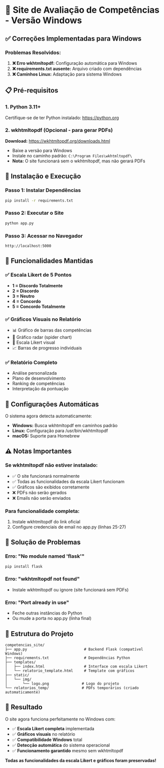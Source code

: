 # 🚀 Site de Avaliação de Competências - Versão Windows

## ✅ Correções Implementadas para Windows

### Problemas Resolvidos:
1. **❌ Erro wkhtmltopdf:** Configuração automática para Windows
2. **❌ requirements.txt ausente:** Arquivo criado com dependências
3. **❌ Caminhos Linux:** Adaptação para sistema Windows

## 📋 Pré-requisitos

### 1. Python 3.11+ 
Certifique-se de ter Python instalado: https://python.org

### 2. wkhtmltopdf (Opcional - para gerar PDFs)
**Download:** https://wkhtmltopdf.org/downloads.html
- Baixe a versão para Windows
- Instale no caminho padrão: `C:\Program Files\wkhtmltopdf\`
- **Nota:** O site funcionará sem o wkhtmltopdf, mas não gerará PDFs

## 🔧 Instalação e Execução

### Passo 1: Instalar Dependências
```cmd
pip install -r requirements.txt
```

### Passo 2: Executar o Site
```cmd
python app.py
```

### Passo 3: Acessar no Navegador
```
http://localhost:5000
```

## 🎯 Funcionalidades Mantidas

### ✅ Escala Likert de 5 Pontos
- **1 = Discordo Totalmente**
- **2 = Discordo** 
- **3 = Neutro**
- **4 = Concordo**
- **5 = Concordo Totalmente**

### ✅ Gráficos Visuais no Relatório
- 📊 Gráfico de barras das competências
- 🎯 Gráfico radar (spider chart)
- 📏 Escala Likert visual
- 📈 Barras de progresso individuais

### ✅ Relatório Completo
- Análise personalizada
- Plano de desenvolvimento
- Ranking de competências
- Interpretação da pontuação

## 🔧 Configurações Automáticas

O sistema agora detecta automaticamente:
- **Windows:** Busca wkhtmltopdf em caminhos padrão
- **Linux:** Configuração para /usr/bin/wkhtmltopdf
- **macOS:** Suporte para Homebrew

## ⚠️ Notas Importantes

### Se wkhtmltopdf não estiver instalado:
- ✅ O site funcionará normalmente
- ✅ Todas as funcionalidades da escala Likert funcionam
- ✅ Gráficos são exibidos corretamente
- ❌ PDFs não serão gerados
- ❌ Emails não serão enviados

### Para funcionalidade completa:
1. Instale wkhtmltopdf do link oficial
2. Configure credenciais de email no app.py (linhas 25-27)

## 🐛 Solução de Problemas

### Erro: "No module named 'flask'"
```cmd
pip install flask
```

### Erro: "wkhtmltopdf not found"
- Instale wkhtmltopdf ou ignore (site funcionará sem PDFs)

### Erro: "Port already in use"
- Feche outras instâncias do Python
- Ou mude a porta no app.py (linha final)

## 📁 Estrutura do Projeto

```
competencias_site/
├── app.py                          # Backend Flask (compatível Windows)
├── requirements.txt                # Dependências Python
├── templates/
│   ├── index.html                  # Interface com escala Likert
│   └── relatorio_template.html     # Template com gráficos
├── static/
│   └── img/
│       └── logo.png               # Logo do projeto
└── relatorios_temp/               # PDFs temporários (criado automaticamente)
```

## 🎉 Resultado

O site agora funciona perfeitamente no Windows com:
- ✅ **Escala Likert completa** implementada
- ✅ **Gráficos visuais** no relatório
- ✅ **Compatibilidade Windows** total
- ✅ **Detecção automática** do sistema operacional
- ✅ **Funcionamento garantido** mesmo sem wkhtmltopdf

**Todas as funcionalidades da escala Likert e gráficos foram preservadas!**


